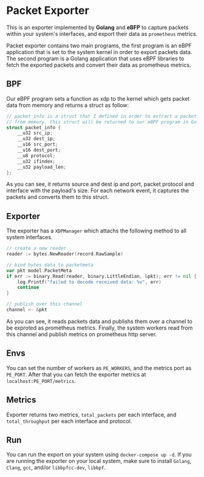 # Packet Exporter

This is an exporter implemented by __Golang__ and __eBFP__ to capture packets within your system's interfaces, and export their data as `prometheus` metrics.

Packet exporter contains two main programs, the first program is an eBPF application that is set to the system kernel in order to export packets data. The second program is a Golang application that uses eBPF libraries to fetch the exported packets and convert their data as prometheus metrics.

## BPF

Our eBPF program sets a function as xdp to the kernel which gets packet data from memory and returns a struct as follow:

```c
// packet_info is a struct that I defined in order to extract a packet data
// from memory. this struct will be returned to our eBPF program in Golang.
struct packet_info {
    __u32 src_ip;
    __u32 dest_ip;
    __u16 src_port;
    __u16 dest_port;
    __u8 protocol;
    __u32 ifindex;
    __u32 payload_len;
};
```

As you can see, it returns source and dest ip and port, packet protocol and interface with the payload's size. For each network event, it captures the packets and converts them to this struct.

## Exporter

The exporter has a `XDPManager` which attachs the following method to all system interfaces.

```go
// create a new reader
reader := bytes.NewReader(record.RawSample)

// bind bytes data to packetmeta
var pkt model.PacketMeta
if err := binary.Read(reader, binary.LittleEndian, &pkt); err != nil {
    log.Printf("failed to decode received data: %v", err)
    continue
}

// publish over this channel
channel <- &pkt
```

As you can see, it reads packets data and publishs them over a channel to be exproted as prometheus metrics. Finally, the system workers read from this channel and publish metrics on prometheus http server.

## Envs

You can set the number of workers as `PE_WORKERS`, and the metrics port as `PE_PORT`. After that you can fetch the exporter metrics at `localhost:PE_PORT/metrics`.

## Metrics

Exporter returns two metrics, `total_packets` per each interface, and `total_throughput` per each interface and protocol.

## Run

You can run the export on your system using `docker-compose up -d`. If you are running the exporter on your local system, make sure to install `Golang`, `Clang`, `gcc`, and/or `libbpfcc-dev`, `libbpf`.
